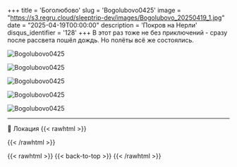 +++
title = 'Боголюбово'
slug = 'Bogolubovo0425'
image = "https://s3.regru.cloud/sleeptrip-dev/images/Bogolubovo_20250419_1.jpg"
date = "2025-04-19T00:00:00"
description = 'Покров на Нерли'
disqus_identifier = '128'
+++
В этот раз тоже не без приключений - сразу после рассвета пошёл дождь. 
Но полёты всё же состоялись.

![Bogolubovo0425](https://s3.regru.cloud/sleeptrip-dev/images/Bogolubovo_20250419_2.jpg)

![Bogolubovo0425](https://s3.regru.cloud/sleeptrip-dev/images/Bogolubovo_20250419_3.jpg)

![Bogolubovo0425](https://s3.regru.cloud/sleeptrip-dev/images/Bogolubovo_20250419_4.jpg)

![Bogolubovo0425](https://s3.regru.cloud/sleeptrip-dev/images/Bogolubovo_20250419_5.jpg)

![Bogolubovo0425](https://s3.regru.cloud/sleeptrip-dev/images/Bogolubovo_20250419_6.jpg)

---

📍 Локация
{{< rawhtml >}}
<div class="yandex-map-container">
<script type="text/javascript" charset="utf-8" async src="https://api-maps.yandex.ru/services/constructor/1.0/js/?um=constructor%3A077367027456c82c23a26e1ea7b97af0f6394ebb07ac19ed9ac4de61eb5ecb8b&amp;width=800&amp;height=400&amp;lang=ru_RU&amp;scroll=true"></script>
</div>
{{< /rawhtml >}}

{{< rawhtml >}}
{{< back-to-top >}}
{{< /rawhtml >}}